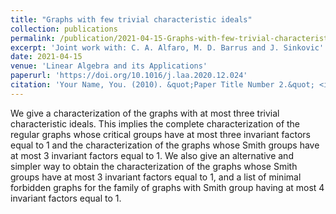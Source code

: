 ```yaml
---
title: "Graphs with few trivial characteristic ideals"
collection: publications
permalink: /publication/2021-04-15-Graphs-with-few-trivial-characteristic-ideals
excerpt: 'Joint work with: C. A. Alfaro, M. D. Barrus and J. Sinkovic'
date: 2021-04-15
venue: 'Linear Algebra and its Applications'
paperurl: 'https://doi.org/10.1016/j.laa.2020.12.024'
citation: 'Your Name, You. (2010). &quot;Paper Title Number 2.&quot; <i>Journal 1</i>. 1(2).'
---
```


We give a characterization of the graphs with at most three trivial characteristic ideals. This implies the complete characterization of the regular graphs whose critical groups have at most three invariant factors equal to 1 and the characterization of the graphs whose Smith groups have at most 3 invariant factors equal to 1. We also give an alternative and simpler way to obtain the characterization of the graphs whose Smith groups have at most 3 invariant factors equal to 1, and a list of minimal forbidden graphs for the family of graphs with Smith group having at most 4 invariant factors equal to 1.

